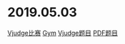 # 2019.05.03
[Vjudge比赛](https://vjudge.net/contest/299276)
[Gym](https://codeforces.com/gym/101412)
[Vjudge题目](https://vjudge.net/problem#OJId=Gym&probNum=101412&title=&source=&category=all)
[PDF题目](https://codeforces.com/gym/101412/attachments/download/5633/20122013-acmicpc-asia-tokyo-regional-contest-en.pdf)



